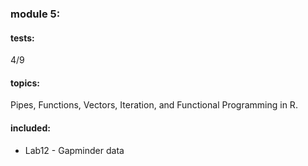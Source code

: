 ### module 5:

#### tests:
4/9

#### topics:

Pipes, Functions, Vectors, Iteration, and Functional Programming in R.

#### included:
* Lab12 - Gapminder data

